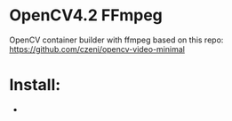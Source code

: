 # OpenCV4.2 FFmpeg
OpenCV container builder with ffmpeg based on this repo:
https://github.com/czeni/opencv-video-minimal

# Install:
- 
